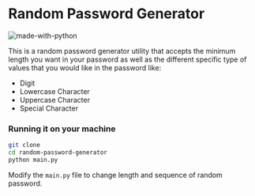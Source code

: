 # Random Password Generator

![made-with-python](https://img.shields.io/badge/Made%20with-python3-1f425f.svg)

This is a random password generator utility that accepts the minimum length you want in your password as
well as the different specific type of values that you would like in the password like:

- Digit
- Lowercase Character
- Uppercase Character
- Special Character

### Running it on your machine

````bash
git clone 
cd random-password-generator
python main.py
````

Modify the `main.py` file to change length and sequence of random password.
